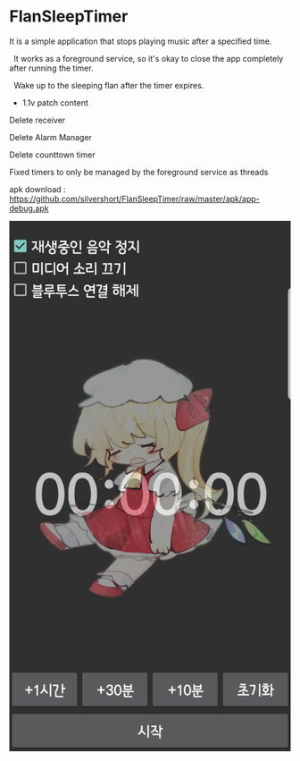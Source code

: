 # FlanSleepTimer

 It is a simple application that stops playing music after a specified time.
 
 
 It works as a foreground service, so it's okay to close the app completely after running the timer.
 
 
 Wake up to the sleeping flan after the timer expires.
 
- 1.1v patch content


Delete receiver


Delete Alarm Manager


Delete counttown timer


Fixed timers to only be managed by the foreground service as threads


 
 
 apk download : https://github.com/silvershort/FlanSleepTimer/raw/master/apk/app-debug.apk


![이미지](./image/read_image.jpg)
